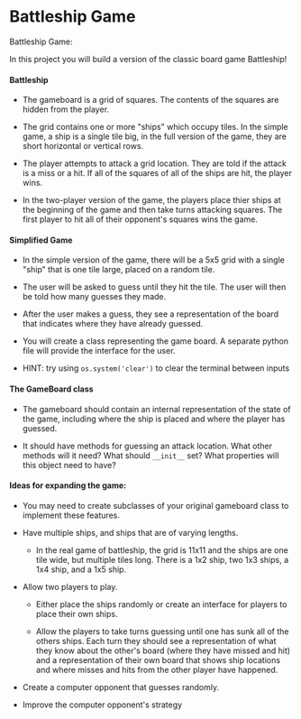 # Battleship Game

Battleship Game:

In this project you will build a version of the classic board game Battleship!

#### Battleship

* The gameboard is a grid of squares. The contents of the squares are hidden from the player.

* The grid contains one or more "ships" which occupy tiles. In the simple game, a ship is a single tile big, in the full version of the game, they are short horizontal or vertical rows.

* The player attempts to attack a grid location. They are told if the attack is a miss or a hit. If all of the squares of all of the ships are hit, the player wins.

* In the two-player version of the game, the players place thier ships at the beginning of the game and then take turns attacking squares. The first player to hit all of their opponent's squares wins the game.

#### Simplified Game

* In the simple version of the game, there will be a 5x5 grid with a single "ship" that is one tile large, placed on a random tile.

* The user will be asked to guess until they hit the tile. The user will then be told how many guesses they made.

* After the user makes a guess, they see a representation of the board that indicates where they have already guessed.

* You will create a class representing the game board. A separate python file will provide the interface for the user.

* HINT: try using `os.system('clear')` to clear the terminal between inputs

#### The GameBoard class

* The gameboard should contain an internal representation of the state of the game, including where the ship is placed and where the player has guessed.

* It should have methods for guessing an attack location. What other methods will it need? What should `__init__` set? What properties will this object need to have?

#### Ideas for expanding the game:

* You may need to create subclasses of your original gameboard class to implement these features.

* Have multiple ships, and ships that are of varying lengths.

    * In the real game of battleship, the grid is 11x11 and the ships are one tile wide, but multiple tiles long. There is a 1x2 ship, two 1x3 ships, a 1x4 ship, and a 1x5 ship.

* Allow two players to play.

    * Either place the ships randomly or create an interface for players to place their own ships.

    * Allow the players to take turns guessing until one has sunk all of the others ships. Each turn they should see a representation of what they know about the other's board (where they have missed and hit) and a representation of their own board that shows ship locations and where misses and hits from the other player have happened.

* Create a computer opponent that guesses randomly.

* Improve the computer opponent's strategy
